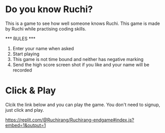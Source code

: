 # Do you know Ruchi?

This is a game to see how well someone knows Ruchi.
This game is made by Ruchi while practising coding skills.

*** RULES ***
1. Enter your name when asked
2. Start playing
3. This game is not time bound and neither has negative marking
4. Send the high score screen shot if you like and your name will be recorded

# Click & Play
Clcik the link below and you can play the game. You don't need to signup, just click and play.

https://replit.com/@Ruchirang/Ruchirang-endgame#index.js?embed=1&output=1
